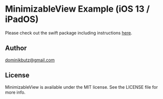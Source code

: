 # MinimizableView Example (iOS 13 / iPadOS)

Please check out the swift package including instructions [here](https://github.com/DominikButz/MinimizableView). 


## Author

dominikbutz@gmail.com

## License

MinimizableView is available under the MIT license. See the LICENSE file for more info.



